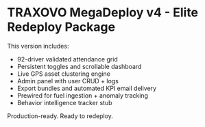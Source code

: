 # TRAXOVO MegaDeploy v4 - Elite Redeploy Package

This version includes:
- 92-driver validated attendance grid
- Persistent toggles and scrollable dashboard
- Live GPS asset clustering engine
- Admin panel with user CRUD + logs
- Export bundles and automated KPI email delivery
- Prewired for fuel ingestion + anomaly tracking
- Behavior intelligence tracker stub

Production-ready. Ready to redeploy.

